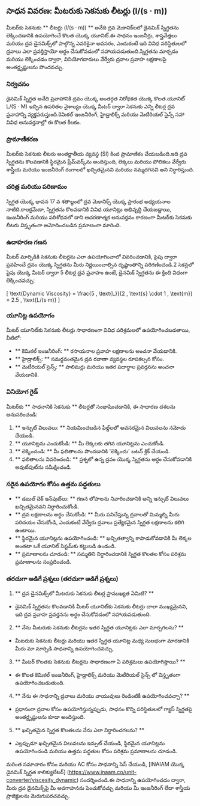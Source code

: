 ## సాధన వివరణ: మీటరుకు సెకనుకు లీటర్లు (l/(s · m))

మీటర్‌కు సెకనుకు ** లీటర్లు (l/(s · m)) ** అనేది ద్రవ మెకానిక్‌లలో డైనమిక్ స్నిగ్ధతను లెక్కించడానికి ఉపయోగించే కొలత యొక్క యూనిట్.ఈ సాధనం ఇంజనీర్లు, శాస్త్రవేత్తలు మరియు ద్రవ డైనమిక్స్‌లో పాల్గొన్న ఎవరికైనా అవసరం, ఎందుకంటే ఇది వివిధ పరిస్థితులలో ద్రవాలు ఎలా ప్రవర్తిస్తాయో అర్థం చేసుకోవడంలో సహాయపడుతుంది.స్నిగ్ధతను మార్చడం మరియు లెక్కించడం ద్వారా, వినియోగదారులు వేర్వేరు ద్రవాల ప్రవాహ లక్షణాలపై అంతర్దృష్టులను పొందవచ్చు.

### నిర్వచనం

డైనమిక్ స్నిగ్ధత అనేది ప్రవాహానికి ద్రవం యొక్క అంతర్గత నిరోధకత యొక్క కొలత.యూనిట్ L/(S · M) ఇచ్చిన ఉపరితల వైశాల్యం యొక్క మీటర్ ద్వారా సెకనుకు ఎన్ని లీటర్ల ద్రవ ప్రవాహాన్ని వ్యక్తపరుస్తుంది.కెమికల్ ఇంజనీరింగ్, హైడ్రాలిక్స్ మరియు మెటీరియల్ సైన్స్ సహా వివిధ అనువర్తనాల్లో ఈ కొలత కీలకం.

### ప్రామాణీకరణ

మీటర్‌కు సెకనుకు లీటరు అంతర్జాతీయ వ్యవస్థ (SI) కింద ప్రామాణికం చేయబడింది.ఇది ద్రవ స్నిగ్ధతను కొలవడానికి స్థిరమైన ఫ్రేమ్‌వర్క్‌ను అందిస్తుంది, లెక్కలు మరియు పోలికలు వేర్వేరు శాస్త్రీయ మరియు ఇంజనీరింగ్ రంగాలలో ఖచ్చితమైనవి మరియు నమ్మదగినవి అని నిర్ధారిస్తుంది.

### చరిత్ర మరియు పరిణామం

స్నిగ్ధత యొక్క భావన 17 వ శతాబ్దంలో ద్రవ మెకానిక్స్ యొక్క ప్రారంభ అధ్యయనాల నాటిది.కాలక్రమేణా, స్నిగ్ధతను కొలవడానికి వివిధ యూనిట్లు అభివృద్ధి చేయబడ్డాయి, ఇంజనీరింగ్ మరియు పరిశోధనలో దాని ఆచరణాత్మక అనువర్తనం కారణంగా మీటర్‌కు సెకనుకు లీటరు విస్తృతంగా ఆమోదించబడిన ప్రమాణంగా మారింది.

### ఉదాహరణ గణన

మీటర్ మార్పిడికి సెకనుకు లీటర్లను ఎలా ఉపయోగించాలో వివరించడానికి, పైపు ద్వారా ప్రవహించే ద్రవం యొక్క స్నిగ్ధతను మీరు నిర్ణయించాల్సిన దృష్టాంతాన్ని పరిగణించండి.2 సెకన్లలో పైపు యొక్క మీటర్ ద్వారా 5 లీటర్ల ద్రవ ప్రవాహం ఉంటే, డైనమిక్ స్నిగ్ధతను ఈ క్రింది విధంగా లెక్కించవచ్చు:

\[ \text{Dynamic Viscosity} = \frac{5 \, \text{L}}{2 \, \text{s} \cdot 1 \, \text{m}} = 2.5 \, \text{L/(s·m)} \]

### యూనిట్ల ఉపయోగం

మీటర్ యూనిట్‌కు సెకనుకు లీటర్లు సాధారణంగా వివిధ పరిశ్రమలలో ఉపయోగించబడతాయి, వీటిలో:

- ** కెమికల్ ఇంజనీరింగ్: ** రసాయనాల ప్రవాహ లక్షణాలను అంచనా వేయడానికి.
- ** హైడ్రాలిక్స్: ** సమర్థవంతమైన ద్రవ రవాణా వ్యవస్థల రూపకల్పన కోసం.
- ** మెటీరియల్ సైన్స్: ** పాలిమర్లు మరియు ఇతర పదార్థాల ప్రవర్తనను అంచనా వేయడానికి.

### వినియోగ గైడ్

మీటర్‌కు ** సాధనానికి సెకనుకు ** లీటర్లతో సంభాషించడానికి, ఈ సాధారణ దశలను అనుసరించండి:

1. ** ఇన్పుట్ విలువలు: ** నియమించబడిన ఫీల్డ్‌లలో అవసరమైన విలువలను నమోదు చేయండి.
2. ** యూనిట్లను ఎంచుకోండి: ** మీ లెక్కలకు తగిన యూనిట్లను ఎంచుకోండి.
3. ** లెక్కించండి: ** మీ ఫలితాలను పొందడానికి 'లెక్కించు' బటన్ క్లిక్ చేయండి.
4. ** ఫలితాలను వివరించండి: ** ప్రశ్నలో ఉన్న ద్రవం యొక్క స్నిగ్ధతను అర్థం చేసుకోవడానికి అవుట్‌పుట్‌ను సమీక్షించండి.

### సరైన ఉపయోగం కోసం ఉత్తమ పద్ధతులు

- ** డబుల్ చెక్ ఇన్‌పుట్‌లు: ** గణన లోపాలను నివారించడానికి అన్ని ఇన్పుట్ విలువలు ఖచ్చితమైనవని నిర్ధారించుకోండి.
- ** ద్రవ లక్షణాలను అర్థం చేసుకోండి: ** మీరు పనిచేస్తున్న ద్రవాలతో మిమ్మల్ని మీరు పరిచయం చేసుకోండి, ఎందుకంటే వేర్వేరు ద్రవాలు ప్రత్యేకమైన స్నిగ్ధత లక్షణాలను కలిగి ఉంటాయి.
- ** స్థిరమైన యూనిట్లను ఉపయోగించండి: ** ఖచ్చితత్వాన్ని కాపాడుకోవడానికి మీ లెక్కల అంతటా ఒకే యూనిట్ సిస్టమ్‌కు కట్టుబడి ఉండండి.
- ** ప్రమాణాలను చూడండి: ** సమ్మతిని నిర్ధారించడానికి స్నిగ్ధత కొలతల కోసం పరిశ్రమ ప్రమాణాలను సంప్రదించండి.

### తరచుగా అడిగే ప్రశ్నలు (తరచుగా అడిగే ప్రశ్నలు)

1. ** ద్రవ డైనమిక్స్‌లో మీటరుకు సెకనుకు లీటర్ల ప్రాముఖ్యత ఏమిటి? **
- డైనమిక్ స్నిగ్ధతను కొలవడానికి మీటర్ యూనిట్‌కు సెకనుకు లీటర్లు చాలా ముఖ్యమైనవి, ఇది ద్రవ ప్రవాహ ప్రవర్తనను అర్థం చేసుకోవడంలో సహాయపడుతుంది.

2. ** నేను మీటరుకు సెకనుకు లీటర్లను ఇతర స్నిగ్ధత యూనిట్లకు ఎలా మార్చగలను? **
- మీటరుకు సెకనుకు లీటర్లు మరియు ఇతర స్నిగ్ధత యూనిట్ల మధ్య సులభంగా మారడానికి మీరు మా మార్పిడి సాధనాన్ని ఉపయోగించవచ్చు.

3. ** మీటర్ కొలతకు సెకనుకు లీటర్లను సాధారణంగా ఏ పరిశ్రమలు ఉపయోగిస్తాయి? **
- ఈ కొలత కెమికల్ ఇంజనీరింగ్, హైడ్రాలిక్స్ మరియు మెటీరియల్ సైన్స్ లో విస్తృతంగా ఉపయోగించబడుతుంది.

4. ** నేను ఈ సాధనాన్ని ద్రవాలు మరియు వాయువులు రెండింటికీ ఉపయోగించవచ్చా? **
- ప్రధానంగా ద్రవాల కోసం ఉపయోగిస్తున్నప్పుడు, సాధనం కొన్ని పరిస్థితులలో గ్యాస్ స్నిగ్ధతపై అంతర్దృష్టులను కూడా అందిస్తుంది.

5. ** ఖచ్చితమైన స్నిగ్ధత కొలతలను నేను ఎలా నిర్ధారించగలను? **
- ఎల్లప్పుడూ ఖచ్చితమైన విలువలను ఇన్పుట్ చేయండి, స్థిరమైన యూనిట్లను ఉపయోగించండి మరియు ఉత్తమ పద్ధతుల కోసం పరిశ్రమ ప్రమాణాలను చూడండి.

మరింత సమాచారం కోసం మరియు AC కోసం సాధనాన్ని సెస్ చేయండి, [INAIAM యొక్క డైనమిక్ స్నిగ్ధత కాలిక్యులేటర్] (https://www.inaam.co/unit-converter/viscesity_dynamic) సందర్శించండి.ఈ సాధనాన్ని ఉపయోగించడం ద్వారా, మీరు ద్రవ డైనమిక్స్‌పై మీ అవగాహనను పెంచుకోవచ్చు మరియు మీ ఇంజనీరింగ్ లేదా శాస్త్రీయ ప్రాజెక్టులను మెరుగుపరచవచ్చు.